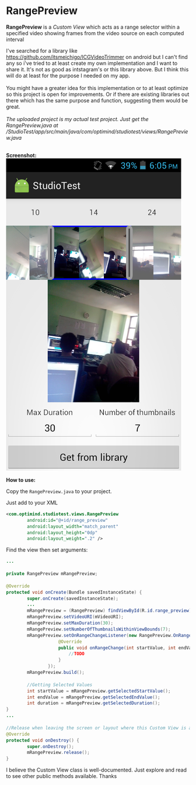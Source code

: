 # RangePreview

<b>RangePreview</b> is a <i>Custom View</i> which acts as a range selector within a specified video showing frames from the video source on each computed interval

I've searched for a library like https://github.com/itsmeichigo/ICGVideoTrimmer on android but I can't find any so i've tried to at least create my own implementation and I want to share it.
It's not as good as intstagram's or this library above. But I think this will do at least for the purpose I needed on my app.</br></br>
You might have a greater idea for this implementation or to at least optimize so this project is open for improvements. Or if there are existing libraries out there which has the same purpose and function, suggesting them would be great.</br></br>
<i>The uploaded project is my actual test project. Just get the RangePreview.java at /StudioTest/app/src/main/java/com/optimind/studiotest/views/RangePreview.java</i></br></br>


<b>Screenshot:</b></br>
![Alt text](https://github.com/ejdelros08/RangePreview/blob/master/sample.png)


<b>How to use:</b>

Copy the ```RangePreview.java``` to your project.

Just add to your XML
```xml
<com.optimind.studiotest.views.RangePreview
        android:id="@+id/range_preview"
        android:layout_width="match_parent"
        android:layout_height="0dp"
        android:layout_weight=".2" />
```

Find the view then set arguments:
```java
...

private RangePreview mRangePreview;

@Override
protected void onCreate(Bundle savedInstanceState) {
        super.onCreate(savedInstanceState);
        ...
        mRangePreview = (RangePreview) findViewById(R.id.range_preview);
        mRangePreview.setVideoURI(mVideoURI);
        mRangePreview.setMaxDuration(30);
        mRangePreview.setNumberOfThumbnailsWithinViewBounds(7);
        mRangePreview.setOnRangeChangeListener(new RangePreview.OnRangeChangeListener() {
                    @Override
                    public void onRangeChange(int startValue, int endValue, int duration) {
                        //TODO
                    }
                });
        mRangePreview.build();        
        
        //Getting Selected Values
        int startValue = mRangePreview.getSelectedStartValue();
        int endValue = mRangePreview.getSelectedEndValue();
        int duration = mRangePreview.getSelectedDuration();
}
...

//Release when leaving the screen or layout where this Custom View is attached.
@Override
protected void onDestroy() {
        super.onDestroy();
        mRangePreview.release();
}
```

I believe the Custom View class is well-documented. Just explore and read to see other public methods available. Thanks
